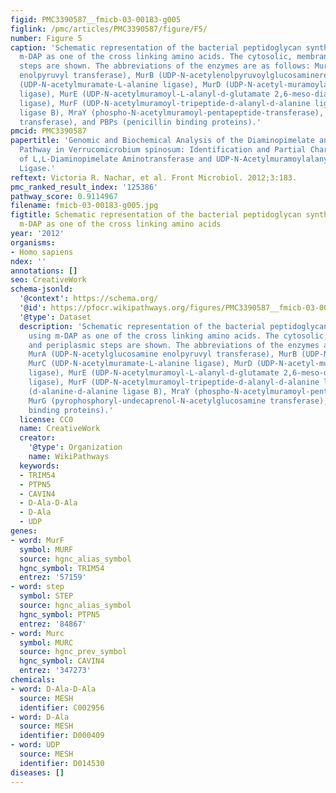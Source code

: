 ```yaml
---
figid: PMC3390587__fmicb-03-00183-g005
figlink: /pmc/articles/PMC3390587/figure/F5/
number: Figure 5
caption: 'Schematic representation of the bacterial peptidoglycan synthesis using
  m-DAP as one of the cross linking amino acids. The cytosolic, membrane, and periplasmic
  steps are shown. The abbreviations of the enzymes are as follows: MurA (UDP-N-acetylglucosamine
  enolpyruvyl transferase), MurB (UDP-N-acetylenolpyruvoylglucosaminereductase), MurC
  (UDP-N-acetylmuramate-L-alanine ligase), MurD (UDP-N-acetyl-muramoylalanine-d-glutamate
  ligase), MurE (UDP-N-acetylmuramoyl-L-alanyl-d-glutamate 2,6-meso-diaminopimelate
  ligase), MurF (UDP-N-acetylmuramoyl-tripeptide-d-alanyl-d-alanine ligase), Ddl (d-alanine-d-alanine
  ligase B), MraY (phospho-N-acetylmuramoyl-pentapeptide-transferase), MurG (pyrophosphoryl-undecaprenol-N-acetylglucosamine
  transferase), and PBPs (penicillin binding proteins).'
pmcid: PMC3390587
papertitle: 'Genomic and Biochemical Analysis of the Diaminopimelate and Lysine Biosynthesis
  Pathway in Verrucomicrobium spinosum: Identification and Partial Characterization
  of L,L-Diaminopimelate Aminotransferase and UDP-N-Acetylmuramoylalanyl-D-glutamyl-2,6-meso-Diaminopimelate
  Ligase.'
reftext: Victoria R. Nachar, et al. Front Microbiol. 2012;3:183.
pmc_ranked_result_index: '125386'
pathway_score: 0.9114967
filename: fmicb-03-00183-g005.jpg
figtitle: Schematic representation of the bacterial peptidoglycan synthesis using
  m-DAP as one of the cross linking amino acids
year: '2012'
organisms:
- Homo sapiens
ndex: ''
annotations: []
seo: CreativeWork
schema-jsonld:
  '@context': https://schema.org/
  '@id': https://pfocr.wikipathways.org/figures/PMC3390587__fmicb-03-00183-g005.html
  '@type': Dataset
  description: 'Schematic representation of the bacterial peptidoglycan synthesis
    using m-DAP as one of the cross linking amino acids. The cytosolic, membrane,
    and periplasmic steps are shown. The abbreviations of the enzymes are as follows:
    MurA (UDP-N-acetylglucosamine enolpyruvyl transferase), MurB (UDP-N-acetylenolpyruvoylglucosaminereductase),
    MurC (UDP-N-acetylmuramate-L-alanine ligase), MurD (UDP-N-acetyl-muramoylalanine-d-glutamate
    ligase), MurE (UDP-N-acetylmuramoyl-L-alanyl-d-glutamate 2,6-meso-diaminopimelate
    ligase), MurF (UDP-N-acetylmuramoyl-tripeptide-d-alanyl-d-alanine ligase), Ddl
    (d-alanine-d-alanine ligase B), MraY (phospho-N-acetylmuramoyl-pentapeptide-transferase),
    MurG (pyrophosphoryl-undecaprenol-N-acetylglucosamine transferase), and PBPs (penicillin
    binding proteins).'
  license: CC0
  name: CreativeWork
  creator:
    '@type': Organization
    name: WikiPathways
  keywords:
  - TRIM54
  - PTPN5
  - CAVIN4
  - D-Ala-D-Ala
  - D-Ala
  - UDP
genes:
- word: MurF
  symbol: MURF
  source: hgnc_alias_symbol
  hgnc_symbol: TRIM54
  entrez: '57159'
- word: step
  symbol: STEP
  source: hgnc_alias_symbol
  hgnc_symbol: PTPN5
  entrez: '84867'
- word: Murc
  symbol: MURC
  source: hgnc_prev_symbol
  hgnc_symbol: CAVIN4
  entrez: '347273'
chemicals:
- word: D-Ala-D-Ala
  source: MESH
  identifier: C002956
- word: D-Ala
  source: MESH
  identifier: D000409
- word: UDP
  source: MESH
  identifier: D014530
diseases: []
---
```

